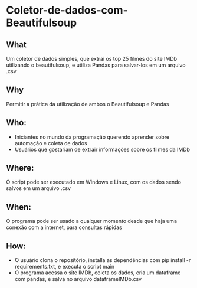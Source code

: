 # Coletor-de-dados-com-Beautifulsoup
## What
Um coletor de dados simples, que extrai os top 25 filmes do site IMDb utilizando o beautifulsoup, e utiliza Pandas para salvar-los em um arquivo .csv
## Why
Permitir a prática da utilização de ambos o Beautifulsoup e Pandas
## Who:
* Iniciantes no mundo da programação querendo aprender sobre automação e coleta de dados
* Usuários que gostariam de extrair informações sobre os filmes da IMDb
## Where:
O script pode ser executado em Windows e Linux, com os dados sendo salvos em um arquivo .csv
## When:
O programa pode ser usado a qualquer momento desde que haja uma conexão com a internet, para consultas rápidas
## How:
* O usuário clona o repositório, installa as dependências com pip install -r requirements.txt, e executa o script main
* O programa acessa o site IMDb, coleta os dados, cria um dataframe com pandas, e salva no arquivo dataframeIMDb.csv
